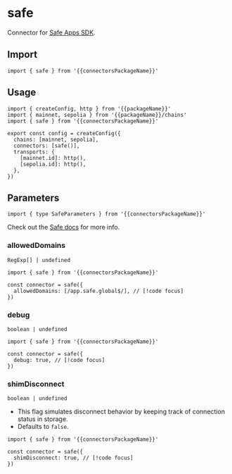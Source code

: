 <!-- <script setup>
const packageName = 'wagmi'
const connectorsPackageName = 'wagmi/connectors'
</script> -->

# safe

Connector for [Safe Apps SDK](https://github.com/safe-global/safe-apps-sdk).

## Import

```ts-vue
import { safe } from '{{connectorsPackageName}}'
```

## Usage

```ts-vue{3,7}
import { createConfig, http } from '{{packageName}}'
import { mainnet, sepolia } from '{{packageName}}/chains'
import { safe } from '{{connectorsPackageName}}'

export const config = createConfig({
  chains: [mainnet, sepolia],
  connectors: [safe()],
  transports: {
    [mainnet.id]: http(),
    [sepolia.id]: http(),
  },
})
```

## Parameters

```ts-vue
import { type SafeParameters } from '{{connectorsPackageName}}'
```

Check out the [Safe docs](https://github.com/safe-global/safe-apps-sdk/tree/main/packages/safe-apps-sdk) for more info.
### allowedDomains

`RegExp[] | undefined`

```ts-vue
import { safe } from '{{connectorsPackageName}}'

const connector = safe({
  allowedDomains: [/app.safe.global$/], // [!code focus]
})
```

### debug

`boolean | undefined`

```ts-vue
import { safe } from '{{connectorsPackageName}}'

const connector = safe({
  debug: true, // [!code focus]
})
```

### shimDisconnect

`boolean | undefined`

- This flag simulates disconnect behavior by keeping track of connection status in storage.
- Defaults to `false`.

```ts-vue
import { safe } from '{{connectorsPackageName}}'

const connector = safe({
  shimDisconnect: true, // [!code focus]
})
```
